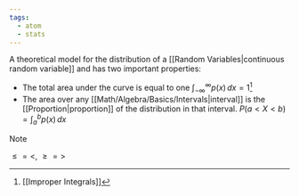 ```yaml
---
tags:
  - atom
  - stats
---
```

A theoretical model for the distribution of a [[Random Variables|continuous random variable]] and has two important properties:
- The total area under the curve is equal to one
  $\displaystyle\int_{-\infty}^\infty p(x) \, dx = 1$[^1]
- The area over any [[Math/Algebra/Basics/Intervals|interval]] is the [[Proportion|proportion]] of the distribution in that interval.
  $\displaystyle P(a < X < b) = \int_a^b p(x) \, dx$

> [!note]
> $\le = <$, $\ge = >$

[^1]: [[Improper Integrals]]
